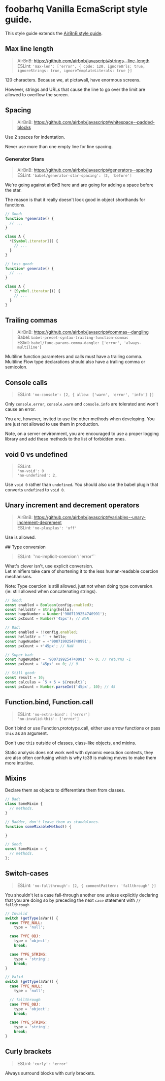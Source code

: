 # foobarhq Vanilla EcmaScript style guide.

This style guide extends the [AirBnB style guide](https://github.com/airbnb/javascript).

## Max line length

> AirBnB: https://github.com/airbnb/javascript#strings--line-length  
> ESLint: `'max-len': ['error', {
    code: 120,
    ignoreUrls: true,
    ignoreStrings: true,
    ignoreTemplateLiterals: true
}]`

120 characters. Because we, at pictawall, have enormous screens.

However, strings and URLs that cause the line to go over the limit are allowed to overflow the screen.

## Spacing

> AirBnB: https://github.com/airbnb/javascript#whitespace--padded-blocks

Use 2 spaces for indentation.

Never use more than one empty line for line spacing.

### Generator Stars

> AirBnB: https://github.com/airbnb/javascript#generators--spacing  
> ESLint: `'babel/generator-star-spacing': [2, 'before']`

We're going against airBnB here and are going for adding a space before the star.

The reason is that it really doesn't look good in object shorthands for functions.

```javascript
// Good:
function *generate() {
  // ...
}

class A {
  *[Symbol.iterator]() {
    // ...
  }
}
```

```javascript
// Less good:
function* generate() {
  // ...
}

class A {
  * [Symbol.iterator]() {
    // ...
  }
}
```

## Trailing commas

> AirBnB: https://github.com/airbnb/javascript#commas--dangling  
> Babel: `babel-preset-syntax-trailing-function-commas`  
> ESlint: `babel/func-params-comma-dangle: ['error', 'always-multiline']`

Multiline function parameters and calls must have a trailing comma.  
Multiline Flow type declarations should also have a trailing comma or semicolon.

## Console calls

> ESLint: `'no-console': [2, { allow: ['warn', 'error', 'info'] }]`

Only `console.error`, `console.warn` and `console.info` are tolerated and won't cause an error.

You are, however, invited to use the other methods when developing. You are just not allowed to use them in production.

Note, on a server environment, you are encouraged to use a proper logging library and add these methods to the list of forbidden ones.

## void 0 vs undefined

> ESLint:  
> `'no-void': 0`  
> `'no-undefined': 2,`

Use `void 0` rather than `undefined`. You should also use the babel plugin that converts `undefined` to `void 0`.

## Unary increment and decrement operators

> AirBnB: https://github.com/airbnb/javascript#variables--unary-increment-decrement  
> ESLint: `'no-plusplus': 'off'`

Use is allowed.

## Type conversion

> ESLint: `'no-implicit-coercion': 'error'``

What's clever isn't, use explicit conversion.  
Let minifiers take care of shortening it to the less human-readable coercion mechanisms.

Note: Type coercion is still allowed, just not when doing type conversion. (ie: still allowed when concatenating strings).

```javascript
// Good:
const enabled = Boolean(config.enabled);
const helloStr = String(hello);
const hugeNumber = Number('9007199254740991');
const pxCount = Number('45px'); // NaN

// Bad:
const enabled = !!config.enabled;
const helloStr = '' + hello;
const hugeNumber = +'9007199254740991';
const pxCount = +'45px'; // NaN

// Super bad:
const hugeNumber = '9007199254740991' >> 0; // returns -1
const pxCount = '45px' >> 0; // 0

// Still good:
const result = 10;
const calculus = `5 + 5 = ${result}`;
const pxCount = Number.parseInt('45px', 10); // 45
```

## Function.bind, Function.call

> ESLint:
> `'no-extra-bind': ['error']`  
> `'no-invalid-this': ['error']`

Don't bind or use Function.prototype.call, either use arrow functions or pass `this` as an argument.

Don't use `this` outside of classes, class-like objects, and mixins.

Static analysis does not work well with dynamic execution contexts, they are also
often confusing which is why tc39 is making moves to make them more intuitive.

## Mixins

Declare them as objects to differentiate them from classes.

```javascript
// Bad:
class SomeMixin {
  // methods.
}

// Badder, don't leave them as standalones.
function someMixableMethod() {

}

// Good:
const SomeMixin = {
  // methods.
};
```

## Switch-cases

> ESLint: `'no-fallthrough': [2, { commentPattern: 'fallthrough' }]`

You shouldn't let a case fall-through another one unless explicitly declaring that you are doing so
by preceding the next `case` statement with `// fallthrough`

```javascript
// Invalid
switch (getType(aVar)) {
  case TYPE_NULL:
    type = 'null';

  case TYPE_OBJ:
    type = 'object';
    break;

  case TYPE_STRING:
    type = 'string';
    break;
}
```

```javascript
// Valid
switch (getType(aVar)) {
  case TYPE_NULL:
    type = 'null';

  // fallthrough
  case TYPE_OBJ:
    type = 'object';
    break;

  case TYPE_STRING:
    type = 'string';
    break;
}
```

## Curly brackets

> ESLint: `'curly': 'error'`

Always surround blocks with curly brackets.
